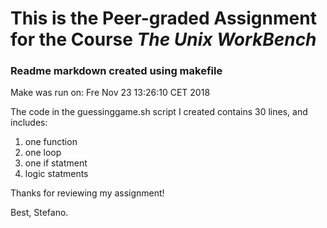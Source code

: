 # This is the Peer-graded Assignment for the Course *The Unix WorkBench* 
### Readme markdown created using makefile

Make was run on: Fre Nov 23 13:26:10 CET 2018

The code in the guessinggame.sh script I created contains 30 lines, and includes:

1. one function
2. one loop
3. one if statment
4. logic statments

Thanks for reviewing my assignment!

Best, Stefano.
